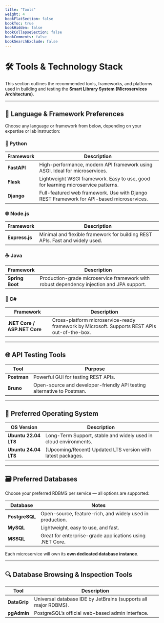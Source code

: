 ```yaml
---
title: "Tools"
weight: 4
bookFlatSection: false
bookToc: true
bookHidden: false
bookCollapseSection: false
bookComments: false
bookSearchExclude: false
---
```


# 🛠️ Tools & Technology Stack

This section outlines the recommended tools, frameworks, and platforms used in building and testing the **Smart Library System (Microservices Architecture)**.

---

## 🚀 Language & Framework Preferences

Choose any language or framework from below, depending on your expertise or lab instruction:

### 🐍 Python

| Framework  | Description                                         |
|------------|-----------------------------------------------------|
| **FastAPI** | High-performance, modern API framework using ASGI. Ideal for microservices. |
| **Flask**   | Lightweight WSGI framework. Easy to use, good for learning microservice patterns. |
| **Django**  | Full-featured web framework. Use with Django REST Framework for API-based microservices. |

### 🌐 Node.js

| Framework  | Description                                         |
|------------|-----------------------------------------------------|
| **Express.js** | Minimal and flexible framework for building REST APIs. Fast and widely used. |

### ☕ Java

| Framework       | Description                                |
|------------------|--------------------------------------------|
| **Spring Boot**  | Production-grade microservice framework with robust dependency injection and JPA support. |

### 🧱 C#

| Framework          | Description                                |
|---------------------|--------------------------------------------|
| **.NET Core / ASP.NET Core** | Cross-platform microservice-ready framework by Microsoft. Supports REST APIs out-of-the-box. |

---

## 🌐 API Testing Tools

| Tool       | Purpose                              |
|------------|---------------------------------------|
| **Postman** | Powerful GUI for testing REST APIs. |
| **Bruno**   | Open-source and developer-friendly API testing alternative to Postman. |

---

## 🐧 Preferred Operating System

| OS Version         | Description                    |
|--------------------|--------------------------------|
| **Ubuntu 22.04 LTS** | Long-Term Support, stable and widely used in cloud environments. |
| **Ubuntu 24.04 LTS** | (Upcoming/Recent) Updated LTS version with latest packages. |

---

## 🗃️ Preferred Databases

Choose your preferred RDBMS per service — all options are supported:

| Database    | Notes                                  |
|-------------|----------------------------------------|
| **PostgreSQL** | Open-source, feature-rich, and widely used in production. |
| **MySQL**      | Lightweight, easy to use, and fast. |
| **MSSQL**      | Great for enterprise-grade applications using .NET Core. |

Each microservice will own its **own dedicated database instance**.

---

## 🔍 Database Browsing & Inspection Tools

| Tool         | Description                                           |
|--------------|-------------------------------------------------------|
| **DataGrip** | Universal database IDE by JetBrains (supports all major RDBMS). |
| **pgAdmin**  | PostgreSQL’s official web-based admin interface.     |

